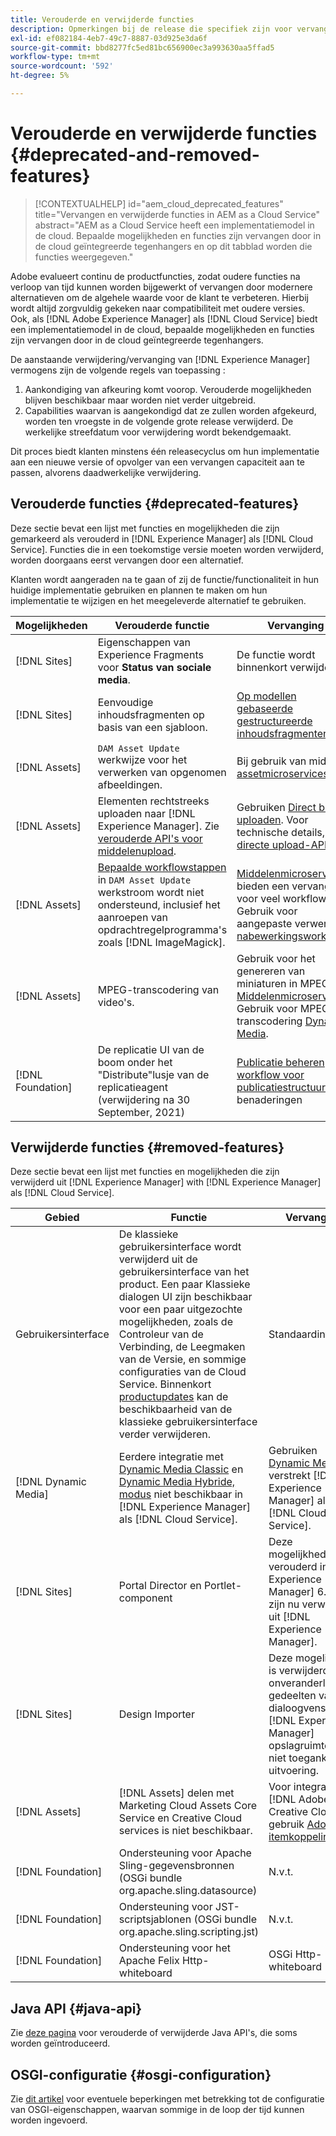 ```yaml
---
title: Verouderde en verwijderde functies
description: Opmerkingen bij de release die specifiek zijn voor vervangen en verwijderde functies in [!DNL Adobe Experience Manager] als [!DNL Cloud Service].
exl-id: ef082184-4eb7-49c7-8887-03d925e3da6f
source-git-commit: bbd8277fc5ed81bc656900ec3a993630aa5ffad5
workflow-type: tm+mt
source-wordcount: '592'
ht-degree: 5%

---
```


# Verouderde en verwijderde functies {#deprecated-and-removed-features}

>[!CONTEXTUALHELP]
>id="aem_cloud_deprecated_features"
>title="Vervangen en verwijderde functies in AEM as a Cloud Service"
>abstract="AEM as a Cloud Service heeft een implementatiemodel in de cloud. Bepaalde mogelijkheden en functies zijn vervangen door in de cloud geïntegreerde tegenhangers en op dit tabblad worden die functies weergegeven."


Adobe evalueert continu de productfuncties, zodat oudere functies na verloop van tijd kunnen worden bijgewerkt of vervangen door modernere alternatieven om de algehele waarde voor de klant te verbeteren. Hierbij wordt altijd zorgvuldig gekeken naar compatibiliteit met oudere versies. Ook, als [!DNL Adobe Experience Manager] als [!DNL Cloud Service] biedt een implementatiemodel in de cloud, bepaalde mogelijkheden en functies zijn vervangen door in de cloud geïntegreerde tegenhangers.

De aanstaande verwijdering/vervanging van [!DNL Experience Manager] vermogens zijn de volgende regels van toepassing :

1. Aankondiging van afkeuring komt voorop. Verouderde mogelijkheden blijven beschikbaar maar worden niet verder uitgebreid.
1. Capabilities waarvan is aangekondigd dat ze zullen worden afgekeurd, worden ten vroegste in de volgende grote release verwijderd. De werkelijke streefdatum voor verwijdering wordt bekendgemaakt.

Dit proces biedt klanten minstens één releasecyclus om hun implementatie aan een nieuwe versie of opvolger van een vervangen capaciteit aan te passen, alvorens daadwerkelijke verwijdering.

## Verouderde functies {#deprecated-features}

Deze sectie bevat een lijst met functies en mogelijkheden die zijn gemarkeerd als verouderd in [!DNL Experience Manager] als [!DNL Cloud Service]. Functies die in een toekomstige versie moeten worden verwijderd, worden doorgaans eerst vervangen door een alternatief.

Klanten wordt aangeraden na te gaan of zij de functie/functionaliteit in hun huidige implementatie gebruiken en plannen te maken om hun implementatie te wijzigen en het meegeleverde alternatief te gebruiken.

| Mogelijkheden | Verouderde functie | Vervanging |
| ------------ | ------------------ | ----------- |
| [!DNL Sites] | Eigenschappen van Experience Fragments voor **Status van sociale media**. | De functie wordt binnenkort verwijderd. |
| [!DNL Sites] | Eenvoudige inhoudsfragmenten op basis van een sjabloon. | [Op modellen gebaseerde gestructureerde inhoudsfragmenten](/help/assets/content-fragments/content-fragments-models.md) nu. |
| [!DNL Assets] | `DAM Asset Update` werkwijze voor het verwerken van opgenomen afbeeldingen. | Bij gebruik van middelen [assetmicroservices](/help/assets/asset-microservices-overview.md) nu. |
| [!DNL Assets] | Elementen rechtstreeks uploaden naar [!DNL Experience Manager]. Zie [verouderde API&#39;s voor middelenupload](/help/assets/developer-reference-material-apis.md#deprecated-asset-upload-api). | Gebruiken [Direct binair uploaden](/help/assets/add-assets.md). Voor technische details, zie [directe upload-API&#39;s](/help/assets/developer-reference-material-apis.md#upload-binary). |
| [!DNL Assets] | [Bepaalde workflowstappen](/help/assets/developer-reference-material-apis.md#post-processing-workflows-steps) in `DAM Asset Update` werkstroom wordt niet ondersteund, inclusief het aanroepen van opdrachtregelprogramma&#39;s zoals [!DNL ImageMagick]. | [Middelenmicroservices](/help/assets/asset-microservices-overview.md) bieden een vervanging voor veel workflows. Gebruik voor aangepaste verwerking [nabewerkingsworkflows](/help/assets/asset-microservices-configure-and-use.md#post-processing-workflows). |
| [!DNL Assets] | MPEG-transcodering van video&#39;s. | Gebruik voor het genereren van miniaturen in MPEG [Middelenmicroservices](/help/assets/asset-microservices-overview.md). Gebruik voor MPEG-transcodering [Dynamic Media](/help/assets/manage-video-assets.md). |
| [!DNL Foundation] | De replicatie UI van de boom onder het &quot;Distribute&quot;lusje van de replicatieagent (verwijdering na 30 September, 2021) | [Publicatie beheren](/help/operations/replication.md#manage-publication) of [workflow voor publicatiestructuur](/help/operations/replication.md#publish-content-tree-workflow) benaderingen |

## Verwijderde functies {#removed-features}

Deze sectie bevat een lijst met functies en mogelijkheden die zijn verwijderd uit [!DNL Experience Manager] with [!DNL Experience Manager] als [!DNL Cloud Service].

| Gebied | Functie | Vervanging |
| ------------ | ------------------ | ----------- |
| Gebruikersinterface | De klassieke gebruikersinterface wordt verwijderd uit de gebruikersinterface van het product. Een paar Klassieke dialogen UI zijn beschikbaar voor een paar uitgezochte mogelijkheden, zoals de Controleur van de Verbinding, de Leegmaken van de Versie, en sommige configuraties van de Cloud Service. Binnenkort [productupdates](/help/release-notes/home.md) kan de beschikbaarheid van de klassieke gebruikersinterface verder verwijderen. | Standaardinterface |
| [!DNL Dynamic Media] | Eerdere integratie met [Dynamic Media Classic](https://experienceleague.adobe.com/docs/experience-manager-65/administering/integration/scene7.html#integration) en [Dynamic Media Hybride, modus](https://experienceleague.adobe.com/docs/experience-manager-65/assets/dynamic/config-dynamic.html#dynamic) niet beschikbaar in [!DNL Experience Manager] als [!DNL Cloud Service]. | Gebruiken [Dynamic Media](/help/assets/dynamic-media/dynamic-media.md) verstrekt [!DNL Experience Manager] als [!DNL Cloud Service]. |
| [!DNL Sites] | Portal Director en Portlet-component | Deze mogelijkheden zijn verouderd in [!DNL Experience Manager] 6.4 en zijn nu verwijderd uit [!DNL Experience Manager]. |
| [!DNL Sites] | Design Importer | Deze mogelijkheid is verwijderd als onveranderlijke gedeelten van het dialoogvenster [!DNL Experience Manager] opslagruimte zijn niet toegankelijk bij uitvoering. |
| [!DNL Assets] | [!DNL Assets] delen met Marketing Cloud Assets Core Service en Creative Cloud services is niet beschikbaar. | Voor integratie met [!DNL Adobe Creative Cloud], gebruik [Adobe-itemkoppeling](https://helpx.adobe.com/enterprise/using/adobe-asset-link.html). |
| [!DNL Foundation] | Ondersteuning voor Apache Sling-gegevensbronnen (OSGi bundle org.apache.sling.datasource) | N.v.t. |
| [!DNL Foundation] | Ondersteuning voor JST-scriptsjablonen (OSGi bundle org.apache.sling.scripting.jst) | N.v.t. |
| [!DNL Foundation] | Ondersteuning voor het Apache Felix Http-whiteboard | OSGi Http-whiteboard |

## Java API {#java-api}

Zie [deze pagina](/help/release-notes/deprecated-apis.md) voor verouderde of verwijderde Java API&#39;s, die soms worden geïntroduceerd.

## OSGI-configuratie {#osgi-configuration}

Zie [dit artikel](/help/implementing/deploying/osgi-configuration-api.md) voor eventuele beperkingen met betrekking tot de configuratie van OSGI-eigenschappen, waarvan sommige in de loop der tijd kunnen worden ingevoerd.
